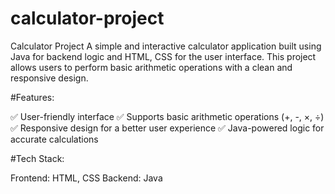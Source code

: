 # calculator-project

Calculator Project A simple and interactive calculator application built using Java for backend logic and HTML, CSS for the user interface. This project allows users to perform basic arithmetic operations with a clean and responsive design. 

#Features:

✅ User-friendly interface
✅ Supports basic arithmetic operations (+, -, ×, ÷)
✅ Responsive design for a better user experience
✅ Java-powered logic for accurate calculations

#Tech Stack:

Frontend: HTML, CSS
Backend: Java
